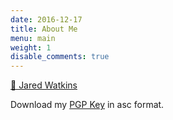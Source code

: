 ```yaml
---
date: 2016-12-17
title: About Me
menu: main
weight: 1
disable_comments: true
---
```

<script src="https://platform.linkedin.com/badges/js/profile.js" async defer type="text/javascript"></script>

<div class="badge-base LI-profile-badge" data-locale="en_US" data-size="large" data-theme="light" data-type="VERTICAL" data-vanity="thejaredwatkins" data-version="v1"><a class="badge-base__link LI-simple-link" href="https://www.linkedin.com/in/thejaredwatkins?trk=profile-badge">📡 Jared Watkins</a></div>


Download my [PGP Key][1] in asc format.


[1]: /downloads/jaredatjaredwatkins.com.asc


